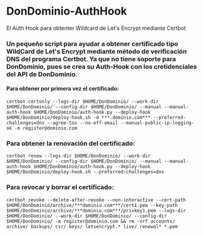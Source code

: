 # DonDominio-AuthHook
El Auth Hook para obtenter Wildcard de Let's Encrypt mediante Certbot


### Un pequeño script para ayudar a obtener certificado tipo WildCard de Let's Encrypt mediante método de verificación DNS del programa Certbot. Ya que no tiene soporte para DonDominio, pues se crea su Auth-Hook con los cretidenciales del API de DonDominio.

#### Para obtener por primera vez el certificado:
`
certbot certonly --logs-dir $HOME/DonDominio/ --work-dir $HOME/DonDominio/ --config-dir $HOME/DonDominio/ --manual --manual-auth-hook $HOME/DonDominio/auth-hook.py --deploy-hook $HOME/DonDominio/deploy-hook.sh -d ***.dominio.com*** --preferred-challenges=dns --agree-tos --no-eff-email --manual-public-ip-logging-ok -m register@dominio.com
`

### Para obtener la renovación del certificado:
`
certbot renew --logs-dir $HOME/DonDominio/ --work-dir $HOME/DonDominio/ --config-dir $HOME/DonDominio/ --manual --manual-auth-hook $HOME/DonDominio/auth-hook.py --deploy-hook $HOME/DonDominio/deploy-hook.sh --preferred-challenges=dns
`
### Para revocar y borrar el certificado:
`
certbot revoke --delete-after-revoke --non-interactive --cert-path $HOME/DonDominio/archive/***dominio.com***/cert1.pem --key-path $HOME/DonDominio/archive/***dominio.com***/privkey1.pem --logs-dir $HOME/DonDominio/ --work-dir $HOME/DonDominio/ --config-dir $HOME/DonDominio/ -m register@dominio.com && rm -vrf accounts/ archive/ backups/ csr/ keys/ letsencrypt.* live/ renewal* *.pem
`
